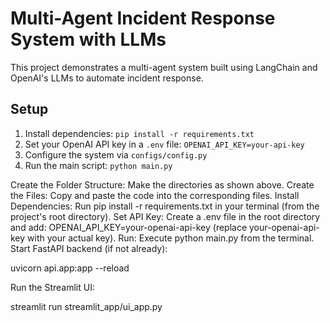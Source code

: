 # Multi-Agent Incident Response System with LLMs

This project demonstrates a multi-agent system built using LangChain and OpenAI's LLMs to automate incident response.

## Setup

1.  Install dependencies: `pip install -r requirements.txt`
2.  Set your OpenAI API key in a `.env` file: `OPENAI_API_KEY=your-api-key`
3. Configure the system via `configs/config.py`
4. Run the main script: `python main.py`



Create the Folder Structure: Make the directories as shown above.
Create the Files: Copy and paste the code into the corresponding files.
Install Dependencies: Run pip install -r requirements.txt in your terminal (from the project's root directory).
Set API Key: Create a .env file in the root directory and add: OPENAI_API_KEY=your-openai-api-key (replace your-openai-api-key with your actual key).
Run: Execute python main.py from the terminal.
Start FastAPI backend (if not already):

uvicorn api.app:app --reload

Run the Streamlit UI:

streamlit run streamlit_app/ui_app.py

